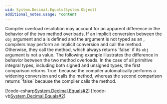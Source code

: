 ```yaml
---
uid: System.Decimal.Equals(System.Object)
additional_notes.usage: *content
---
```


<p>Compiler overload resolution may account for an apparent difference in the behavior of the two <xref href="System.Decimal.Equals(System.Object)"></xref> method overloads. If an implicit conversion between the <code>obj</code> argument and a <xref href="System.Decimal"></xref> is defined and the argument is not typed as an <xref href="System.Object"></xref>, compilers may perform an implicit conversion and call the <xref href="System.Decimal.Equals(System.Decimal)"></xref> method. Otherwise, they call the <xref href="System.Decimal.Equals(System.Object)"></xref> method, which always returns `false` if its <code>obj</code> argument is not a <xref href="System.Decimal"></xref> value. The following example illustrates the difference in behavior between the two method overloads. In the case of all primitive integral types, including both signed and unsigned types, the first comparison returns `true` because the compiler automatically performs a widening conversion and calls the <xref href="System.Decimal.Equals(System.Decimal)"></xref> method, whereas the second comparison returns `false` because the compiler calls the <xref href="System.Decimal.Equals(System.Object)"></xref> method.  
  
 [!code-csharp[System.Decimal.Equals#2](~/samples/snippets/csharp/VS_Snippets_CLR_System/system.decimal.equals/cs/equalsoverl.cs#2)]
 [!code-vb[System.Decimal.Equals#2](~/samples/snippets/visualbasic/VS_Snippets_CLR_System/system.decimal.equals/vb/equalsoverl.vb#2)]</p>


